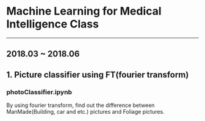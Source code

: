 # Machine Learning for Medical Intelligence Class
---
2018.03 ~ 2018.06
---
## 1. Picture classifier using FT(fourier transform)

### photoClassifier.ipynb
By using fourier transform, find out the difference between ManMade(Building, car and etc.) pictures and Foliage pictures.

